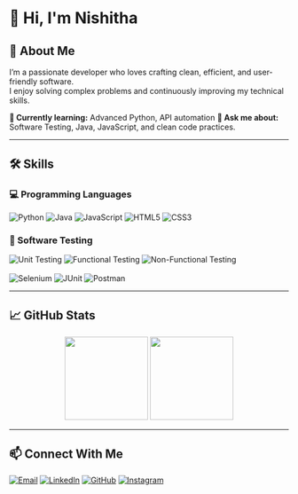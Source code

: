 # 👋 Hi, I'm Nishitha

## 🧠 About Me
I’m a passionate developer who loves crafting clean, efficient, and user-friendly software.  
I enjoy solving complex problems and continuously improving my technical skills.

**🌱 Currently learning:** Advanced Python, API automation
**💬 Ask me about:** Software Testing, Java, JavaScript, and clean code practices.  

---

## 🛠️ Skills

### 💻 Programming Languages
<p>
  <img alt="Python" src="https://img.shields.io/badge/Python-3776AB?style=for-the-badge&logo=python&logoColor=white"/>
  <img alt="Java" src="https://img.shields.io/badge/Java-ED8B00?style=for-the-badge&logo=openjdk&logoColor=white"/>
  <img alt="JavaScript" src="https://img.shields.io/badge/JavaScript-F7DF1E?style=for-the-badge&logo=javascript&logoColor=black"/>
  <img alt="HTML5" src="https://img.shields.io/badge/HTML5-E34F26?style=for-the-badge&logo=html5&logoColor=white"/>
  <img alt="CSS3" src="https://img.shields.io/badge/CSS3-1572B6?style=for-the-badge&logo=css3&logoColor=white"/>
</p>

### 🧪 Software Testing
<p>
  <!-- Testing Types -->
  <img alt="Unit Testing" src="https://img.shields.io/badge/Unit%20Testing-0078D7?style=for-the-badge&logoColor=white"/>
  <img alt="Functional Testing" src="https://img.shields.io/badge/Functional%20Testing-28A745?style=for-the-badge&logoColor=white"/>
  <img alt="Non-Functional Testing" src="https://img.shields.io/badge/Non--Functional%20Testing-FF5733?style=for-the-badge&logoColor=white"/>
  <br><br>
  <!-- Tools -->
  <img alt="Selenium" src="https://img.shields.io/badge/Selenium-43B02A?style=for-the-badge&logo=selenium&logoColor=white"/>
  <img alt="JUnit" src="https://img.shields.io/badge/JUnit-25A162?style=for-the-badge&logo=junit5&logoColor=white"/>
  <img alt="Postman" src="https://img.shields.io/badge/Postman-FF6C37?style=for-the-badge&logo=postman&logoColor=white"/>
</p>

---

## 📈 GitHub Stats
<p align="center">
  <img src="https://github-readme-stats.vercel.app/api?username=nishithanishi06&show_icons=true&theme=tokyonight" height="150"/>
  <img src="https://github-readme-streak-stats.herokuapp.com/?user=nishithanishi06&theme=tokyonight" height="150"/>
</p>

---

## 📫 Connect With Me
<p>
  <a href="mailto:nishithamahesh07@gmail.com"><img alt="Email" src="https://img.shields.io/badge/Email-D14836?style=for-the-badge&logo=gmail&logoColor=white"/></a>
  <a href="https://linkedin.com/in/https://www.linkedin.com/in/nishitha-nishi-7013472b1?utm_source=share&utm_campaign=share_via&utm_content=profile&utm_medium=android_app"><img alt="LinkedIn" src="https://img.shields.io/badge/LinkedIn-0A66C2?style=for-the-badge&logo=linkedin&logoColor=white"/></a>
  <a href="https://github.com/nishithanishi06"><img alt="GitHub" src="https://img.shields.io/badge/GitHub-000000?style=for-the-badge&logo=github&logoColor=white"/></a>
  <a href="https://www.instagram.com/nishi_._rai/" target="_blank">
  <img alt="Instagram" src="https://img.shields.io/badge/Instagram-E4405F?style=for-the-badge&logo=instagram&logoColor=white"/>
</a>
</p>
